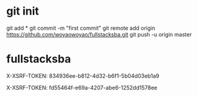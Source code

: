 # git init

git add *
git commit -m "first commit"
git remote add origin https://github.com/woyaowoyao/fullstacksba.git
git push -u origin master

# fullstacksba
X-XSRF-TOKEN: 834936ee-b812-4d32-b6f1-5b04d03eb1a9

X-XSRF-TOKEN: fd55464f-e69a-4207-abe6-1252dd1578ee